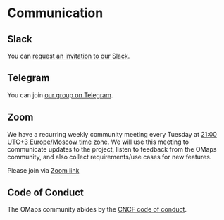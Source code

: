 # Communication

## Slack

You can [request an invitation to our Slack](https://slack.omaps.app/).

## Telegram

You can join [our group on Telegram](https://telegram.omaps.app/).

## Zoom

We have a recurring weekly community meeting every Tuesday at [21:00 UTC+3 Europe/Moscow time zone](https://www.worldtimebuddy.com/?qm=1&lid=524901,212,8&h=524901&date=2020-12-27&sln=21-21.5&hf=0). We will use this meeting to communicate updates to the project, listen to feedback from the OMaps community, and also collect requirements/use cases for new features.

Please join via [Zoom link](https://us02web.zoom.us/j/81251433560?pwd=SGtJc3lUaHE3Z1pFV0gxMHc0STIxdz09#success)

## Code of Conduct

The OMaps community abides by the [CNCF code of conduct](CODE_OF_CONDUCT.md).